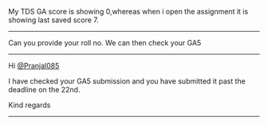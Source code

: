 My TDS GA score is showing 0,whereas when i open the assignment it is showing
last saved score 7.



---

Can you provide your roll no. We can then check your GA5



---

Hi [@Pranjal085](/u/pranjal085)

I have checked your GA5 submission and you have submitted it past the deadline
on the 22nd.

Kind regards



---

